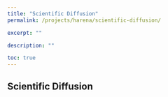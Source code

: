 ```yaml
---
title: "Scientific Diffusion"
permalink: /projects/harena/scientific-diffusion/

excerpt: ""

description: ""

toc: true
---
```


## Scientific Diffusion

